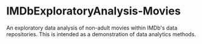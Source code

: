 # IMDbExploratoryAnalysis-Movies
An exploratory data analysis of non-adult movies within IMDb's data repositories. This is intended as a demonstration of data analytics methods.
